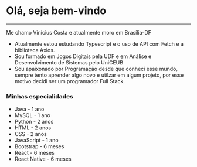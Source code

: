 # Olá, seja bem-vindo
---

Me chamo Vinícius Costa e atualmente moro em Brasília-DF

- Atualmente estou estudando Typescript e o uso de API com Fetch e a biblioteca Axios.
- Sou formado em Jogos Digitais pela UDF e em Análise e Desenvolvimento de Sistemas pelo UniCEUB
- Sou apaixonado por Programação desde que conheci esse mundo, sempre tento aprender algo novo e utilzar em algum projeto, por esse motivo decidi ser um programador Full Stack.

### Minhas especialidades
- Java - 1 ano
- MySQL - 1 ano
- Python - 2 anos
- HTML - 2 anos
- CSS - 2 anos
- JavaScript - 1 ano
- Bootstrap - 6 meses
- React - 6 meses
- React Native - 6 meses

